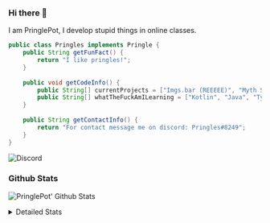 ### Hi there 👋

I am PringlePot, I develop stupid things in online classes. 

```java
public class Pringles implements Pringle {
    public String getFunFact() {
        return "I like pringles!";
    }
    
    public void getCodeInfo() {
        public String[] currentProjects = ["Imgs.bar (REEEEE)", "Myth Sniper (Dead)"];
        public String[] whatTheFuckAmILearning = ["Kotlin", "Java", "Typescript", "NextJS"];
    }
    
    public String getContactInfo() {
        return "For contact message me on discord: Pringles#8249";
    }
}
```
![Discord](https://discord.c99.nl/widget/theme-1/226911291636318208.png)


### Github Stats
![PringlePot' Github Stats](https://github-readme-stats.vercel.app/api?username=PringlePot&show_icons=true&theme=dark)

<details>
  <summary>Detailed Stats</summary>
    
<!--START_SECTION:waka-->
![Lines of code](https://img.shields.io/badge/From%20Hello%20World%20I%27ve%20Written-94099%20lines%20of%20code-blue)

**🐱 My Github Data** 

> 🏆 307 Contributions in the Year 2021
 > 
> 📦 86.2 kB Used in Github's Storage 
 > 
> 💼 Opted to Hire
 > 
> 📜 7 Public Repositories 
 > 
> 🔑 9 Private Repositories  
 > 
**I'm an Early 🐤** 

```text
🌞 Morning    53 commits     █████░░░░░░░░░░░░░░░░░░░░   20.62% 
🌆 Daytime    106 commits    ██████████░░░░░░░░░░░░░░░   41.25% 
🌃 Evening    98 commits     █████████░░░░░░░░░░░░░░░░   38.13% 
🌙 Night      0 commits      ░░░░░░░░░░░░░░░░░░░░░░░░░   0.0%

```
📅 **I'm Most Productive on Sunday** 

```text
Monday       37 commits     ███░░░░░░░░░░░░░░░░░░░░░░   14.4% 
Tuesday      9 commits      █░░░░░░░░░░░░░░░░░░░░░░░░   3.5% 
Wednesday    29 commits     ██░░░░░░░░░░░░░░░░░░░░░░░   11.28% 
Thursday     46 commits     ████░░░░░░░░░░░░░░░░░░░░░   17.9% 
Friday       25 commits     ██░░░░░░░░░░░░░░░░░░░░░░░   9.73% 
Saturday     43 commits     ████░░░░░░░░░░░░░░░░░░░░░   16.73% 
Sunday       68 commits     ██████░░░░░░░░░░░░░░░░░░░   26.46%

```


📊 **This Week I Spent My Time On** 

```text
💬 Programming Languages: 
TypeScript               4 hrs 59 mins       █████████████░░░░░░░░░░░░   51.87% 
EJS                      1 hr 43 mins        ████░░░░░░░░░░░░░░░░░░░░░   17.93% 
JavaScript               1 hr 37 mins        ████░░░░░░░░░░░░░░░░░░░░░   16.81% 
JSON                     43 mins             ██░░░░░░░░░░░░░░░░░░░░░░░   7.52% 
Markdown                 13 mins             ░░░░░░░░░░░░░░░░░░░░░░░░░   2.36%

🔥 Editors: 
IntelliJ                 9 hrs 37 mins       █████████████████████████   100.0%

```

**I Mostly Code in Java** 

```text
Java                     5 repos             ████████████░░░░░░░░░░░░░   50.0% 
Python                   1 repo              ██░░░░░░░░░░░░░░░░░░░░░░░   10.0% 
Kotlin                   1 repo              ██░░░░░░░░░░░░░░░░░░░░░░░   10.0% 
CSS                      1 repo              ██░░░░░░░░░░░░░░░░░░░░░░░   10.0% 
JavaScript               1 repo              ██░░░░░░░░░░░░░░░░░░░░░░░   10.0%

```



 Last Updated on 23/06/2021
<!--END_SECTION:waka-->
</details>
